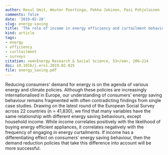```yaml
---
author: Resul Umit, Wouter Poortinga, Pekka Jokinen, Pasi Pohjolainen
comments: false
date: '2019-02-28'
slug: energy-saving
title: 'The role of income in energy efficiency and curtailment behaviours: Findings from 22 European countries'
kind: article
tags:
- energy
- efficiency
- curltailment
- surveys
citation: <em>Energy Research & Social Science, 53</em>, 206–214
doi: 10.1016/j.erss.2019.02.025
file: energy_saving.pdf
---
```



Reducing consumers' demand for energy is on the agenda of various energy and climate policies. Although these policies are increasingly internationalised in Europe, our understanding of consumers' energy saving behaviour remains fragmented with often contradicting findings from single case studies. Drawing on the latest round of the European Social Survey across 22 countries (n = 41,830), we find that many variables have the same relationship with different energy saving behaviours, except household income. While income correlates positively with the likelihood of buying energy efficient appliances, it correlates negatively with the frequency of engaging in energy curtailments. If income has a differentiating effect on consumers' energy saving behaviour, then the demand reduction policies that take this difference into account will be more successful.  